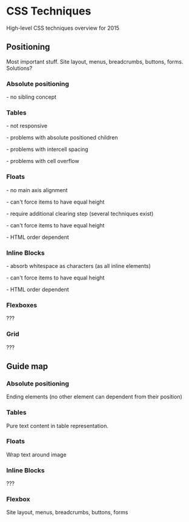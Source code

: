 # CSS Techniques

High-level CSS techniques overview for 2015

## Positioning 

Most important stuff. Site layout, menus, breadcrumbs, buttons, forms. Solutions?

### Absolute positioning

\- no sibling concept

### Tables

\- not responsive

\- problems with absolute positioned children

\- problems with intercell spacing

\- problems with cell overflow

### Floats

\- no main axis alignment

\- can't force items to have equal height

\- require additional clearing step (several techniques exist)

\- can't force items to have equal height

\- HTML order dependent

### Inline Blocks

\- absorb whitespace as characters (as all inline elements)

\- can't force items to have equal height

\- HTML order dependent

### Flexboxes

???

### Grid

???

## Guide map

### Absolute positioning

Ending elements (no other element can dependent from their position)

### Tables

Pure text content in table representation.

### Floats

Wrap text around image

### Inline Blocks

???

### Flexbox 

Site layout, menus, breadcrumbs, buttons, forms


